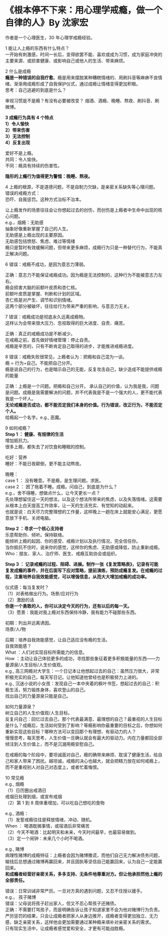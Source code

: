 # 《根本停不下来：用心理学戒瘾，做一个自律的人》By 沈家宏

作者是一个心理医生，30 年心理学戒瘾经验。

1 能让人上瘾的东西有什么特点？  
一开始有刺激感，时间一长后，变得欲罢不能、喜欢或成为习惯，成为家庭冲突的主要来源、或损害健康、或影响自己或他人的生活、带来麻烦。

2 什么是成瘾  
**瘾是一种错误的自我疗愈**。瘾是用来摆脱某种糟糕情绪的、用刷抖音等麻痹不良情绪，渐渐用成瘾形成了自我保护仪式，通过成瘾让情绪变得更加积极。  
思考：自己逃避的到底是什么？

审视习惯是不是瘾？有没有必要被改变？
烟酒、酒瘾、晚睡、熬夜、刷抖音、刷微博。

**3 成瘾行为具有 4 个特点**  
**1）令人愉快**  
**2）带来伤害**  
**3）无法控制**  
**4）反复出现**

爱好不是上瘾。  
共同：令人愉快。  
不同：瘾具有持续的伤害性。

**隐形的上瘾行为值得更为警惕：晚睡、熬夜。**

4 上瘾的根源，不是道德问题，不是自制力欠缺，是亲密关系缺失等心理问题。  
错误的戒瘾方式：  
恐吓、自我惩罚。这种方式治标不治本。

让上瘾发作的场景往往会让你想起过去的创伤，而创伤是上瘾者中生命中出现的核心问题。  
e.g.，烟瘾：无助感  
抽象好像重新掌握了自己的人生。  
无助感是上瘾出现的主要原因。  
无助感包括愤怒、焦虑、难过等情绪  
瘾只是暂时有效缓解问题，但带来更多麻烦，成瘾行为只是一种替代行为，不能真正解决问题。

6 错误：戒瘾不成功，是因为意志力薄弱。

正确：意志力不能保证戒瘾成功。因为瘾是无法控制的，这种行为不能被意志力左右。  
瘾会损害大脑的前额叶皮质和杏仁核。  
前额叶皮质是掌握、判断和计划的区域。  
杏仁核是对产生、调节和识别情绪。  
这两个部分被破坏，往往给行为带来严重的影响，与意志力无关。

7 错误：戒瘾成功是彻底永久远离成瘾物。  
这样认为会带来很大压力、忽视取得的巨大进度、自责、痛苦。

正确：真正的戒瘾成功是不断减少。  
在戒瘾之前，首先做好情绪管理：停止自责。  
戒瘾是辛苦的，只有不断肯定自己取得的进步，才能推进戒瘾进度。

8 错误：戒瘾失败很常见，上瘾者认为：把瘾和自己混为一谈。  
瘾 = 行为+自己。不能把自己分开。  
瘾是说自己的行为，也是暗示自己的无能，反复攻击自己，缺少造成不能提供戒瘾的能量

正确：上瘾是一个问题。把瘾和自己分开。
承认自己的价值，认为我是我，问题是问题。成瘾是我需要解决的问题，并不代表我是不是一个强大的人，更不能代表我是一个坏人。  
**无论戒瘾是否成功，都不能否定我们本身的价值。行为错误，改正行为，不能否定个人。**  
给瘾起一个名字。e.g., 恶魔。

9 如何戒瘾？  
**Step 1 ： 健康、有规律的生活**  
增加抵抗力。  
很多上瘾，都失去了对饮食和睡眠的控制。

吃好：营养  
睡好：不能日夜颠倒，更不能主动熬夜。

晚睡：  
case 1 ： 没有睡意。不是瘾，是生理问题。求医。  
case 2 ： 困了拖着不睡。成瘾。问自己，到底是为什么？  
e.g.，舍不得睡，想做点什么，让今天更长一点？  
先处理想留住这一天的想法，以及这个想法所带来的焦虑，以及失落情绪。这需要从根本上白天提高工作效率，让一天的生活充实、有觉知的动起来。  
也就是说：白天尽力完整理想的工作量，这样晚上一趟在床上就能安心满足，更愿意放下手机、关闭电脑。

**Step 2 ：寻求一个核心支持者**  
乐意帮助你、倾听。保持联络。  
能倾听上瘾的起因、你的感受、戒瘾计划以及执行情况，完全信任你。  
当你抵抗不住时，说来你的感觉，这样你的焦虑、无助感或降低，防止重新成瘾。  
Who：朋友、家人、治疗师、医生、戒瘾互助协会或组织。

**Step 3 ： 记录戒瘾的过程、阻碍、进展。制作一张《复发策略表》，记录有可能复发成瘾的事件，并在后面写下应对策略，提前演练，预防成瘾复发。在戒瘾的过程，注重培养自我效能感觉，可以增强信息，从而大大增加戒瘾的成功率。**

仪式感：每当复发时？  
（1）对表格做出行为。场景/应对行为  
（2）激励的话  
**你是一个勇敢的人，你可以决定今天的行为，还有以后的每一天。**  
（3）愿景：我能对我上瘾对东西保持冷静，我有能力不碰那些东西。

初期：列出并远离诱因。  
场景/人/物

后期：培养自我效能感觉，让自己适应没有瘾的生活。  
自我效能感？  
What ：人们对实现目标所需能力的信息。  
How ：主动让自己体验更多的成功，寻找那些象征着更多积极能量的东西——力量源泉/人生目标/人生价值观。  
e.g., 高三网瘾对大学生：一个日记本让他想起过去的自己：虽然压力很大，非常积极充实的自己，每天写日记。让他知道他曾经也是积极努力上进的。  
e.g., 沉迷小说的小女孩：发现自己一本中夹着的枫叶书签，想起过去的自己：积极生活，努力锻炼身体，喜欢登山的自己。  
找出自己的力量源泉只能是自己。

如何力量源泉？  
树立自己的人生价值观/人生目标。  
反复问自己：回忆过去自己，那个代表最满意、最理想的自己？最重视的人生目标是什么？成瘾后，生活如何受到了影响？等瘾影响你最重要的目标之后，你想如何重新实现这些目标？哪种方法可以变回那个有理想、有驱动力的人？  
慢慢思考，每天思考，人生价值一旦确认就会有最大的驱动力。内在力量都回全部倾注到人生价值上，而不是沉溺用瘾安慰自己。

在戒瘾的每个阶段中，要坦诚面对自己，瘾的确带来麻烦、耽误了健康生活，给自己和家人带来了困扰。越坦诚，戒瘾的决心也越大，就会把精力放在如何戒瘾上，而不是重视别人对自己对态度上，或者忙着悔恨。

10 常见瘾  
e.g., 烟瘾  
（1）日历圈出戒酒日  
戒烟日处理到烟，或宣布戒烟  
（2）第 1 到 8 周体重增加，可以吃自己想吃的食物

e.g., 酒瘾：  
（1）发誓戒瘾往往是释放情绪，冲动、随机。  
When ： 喝酒耽搁事情，或宿酒后非常痛苦  
（2）今天不喝酒：比起明天和未来，今天时间最早，也最容易做到。  
（3）定一个闹钟：未来几个小时不喝酒。

e.g., 赌博  
病理性赌博的成瘾特征：上瘾者会因为赌博撒谎，而他们自己无力解决债务问题，输钱后总想通过赌博再赢回来，并且固执等坚信自己能赢回来，认为自己一定能赢回来。  
**和成瘾者经营好亲密关系，多多支持、无条件地尊重对方。但让他承担然他上瘾的全部责任。**

错误：日常训诫非常严厉。一旦对方真的遇到问题，又忍不住授以援手。  
e.g.， 孩子赌博  
错误：父母说将孩子赶出家人，但又不忍心帮孩子还赌债。  
正确：不需要打骂孩子，而是明确告诉让孩子知道家里不会为他对赌博行为负责。  
严厉惩罚的结果，只会让成瘾者把家人从身边推开，成瘾者变得更加独立、无力感，缺乏亲密关系，这样他会更加需要通过某种瘾来填补对亲密关系的需求。  
只有现实生活中，让成瘾者感觉爱和安全，才更有可能战胜瘾。
